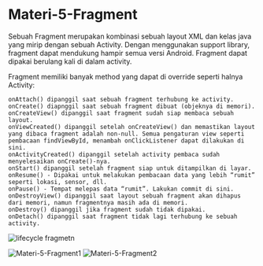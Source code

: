 # Materi-5-Fragment
Sebuah Fragment merupakan kombinasi sebuah layout XML dan kelas java yang mirip dengan sebuah Activity.
Dengan menggunakan support library, fragment dapat mendukung hampir semua versi Android.
Fragment dapat dipakai berulang kali di dalam activity.

Fragment memiliki banyak method yang dapat di override seperti halnya Activity:

    onAttach() dipanggil saat sebuah fragment terhubung ke activity.
    onCreate() diapnggil saat sebuah fragment dibuat (objeknya di memori).
    onCreateView() dipanggil saat fragment sudah siap membaca sebuah layout.
    onViewCreated() dipanggil setelah onCreateView() dan memastikan layout yang dibaca fragment adalah non-null. Semua pengaturan view seperti pembacaan findViewById, menambah onClickListener dapat dilakukan di sini.
    onActivityCreated() dipanggil setelah activity pembaca sudah menyelesaikan onCreate()-nya.
    onStart() dipanggil setelah fragment siap untuk ditampilkan di layar.
    onResume() - Dipakai untuk melakukan pembacaan data yang lebih “rumit” seperti lokasi, sensor, dll.
    onPause() - Tempat melepas data “rumit”. Lakukan commit di sini.
    onDestroyView() dipanggil saat layout sebuah fragment akan dihapus dari memori, namun fragmentnya masih ada di memori.
    onDestroy() dipanggil jika fragment sudah tidak dipakai.
    onDetach() dipanggil saat fragment tidak lagi terhubung ke sebuah activity.

![lifecycle fragmetn](https://user-images.githubusercontent.com/62680911/109180584-99ee7d00-77bd-11eb-81b0-daae8c3da5a4.png)


![Materi-5-Fragment1](https://user-images.githubusercontent.com/62680911/109179369-65c68c80-77bc-11eb-8d5d-698a1a79b515.jpg)
![Materi-5-Fragment2](https://user-images.githubusercontent.com/62680911/109179712-c1911580-77bc-11eb-94aa-a497b3abdf4d.jpg)

